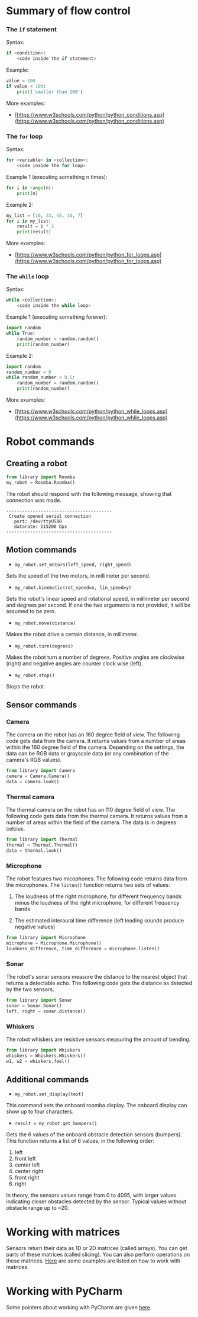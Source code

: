 # Summary of flow control


### The `if` statement

Syntax: 

```python
if <condition>:
	<code inside the if statement>
```

Example:

```python
value = 100
if value < 100:
	print('smaller than 100')
```

More examples:

+ [https://www.w3schools.com/python/python_conditions.asp](https://www.w3schools.com/python/python_conditions.asp)

### The `for` loop

Syntax: 

```python
for <variable> in <collection>:
	<code inside the for loop>
```

Example  1 (executing something n times):

```python
for i in range(n):
	print(n)
```

Example 2:

```python
my_list = [10, 23, 45, 10, 7]
for i in my_list:
	result = i * 3
	print(result)
```

More examples:

+ [https://www.w3schools.com/python/python_for_loops.asp](https://www.w3schools.com/python/python_for_loops.asp)

### The `while` loop

Syntax: 

```python
while <collection>:
	<code inside the while loop>
```

Example  1 (executing something forever):

```python
import random
while True:
	random_number = random.random()
	print(random_number)
```

Example  2:

```python
import random
random_number = 0
while random_number < 0.5:
	random_number = random.random()
	print(random_number)
```

More examples:

+ [https://www.w3schools.com/python/python_while_loops.asp](https://www.w3schools.com/python/python_while_loops.asp)


# Robot commands



## Creating a robot

```python
from library import Roomba
my_robot = Roomba.Roomba()
```

The robot should respond with the following message, showing that connection was made.

```
----------------------------------------
 Create opened serial connection
   port: /dev/ttyUSB0
   datarate: 115200 bps
----------------------------------------
```

## Motion commands

+ `my_robot.set_motors(left_speed, right_speed)`

Sets the speed of the two motors, in millimeter per second.

+ `my_robot.kinematic(rot_speed=x, lin_speed=y)`

Sets the robot's linear speed and rotational speed, in millimeter per second and degrees per second. If one the two arguments is not provided, it will be assumed to be zero.

+ `my_robot.move(distance)` 

Makes the robot drive a certain distance, in millimeter.

+ `my_robot.turn(degrees)`

Makes the robot turn a number of degrees. Positive angles are clockwise (right) and negative angles are counter clock wise (left).

+ `my_robot.stop()`

Stops the robot

## Sensor commands

### Camera

The camera on the robot has an 160 degree field of view. The following code gets data from the camera. It returns values from a number of areas within the 160 degree field of the camera. Depending on the settings, the data can be RGB data or grayscale data (or any combination of the camera's RGB values).

```python
from library import Camera
camera = Camera.Camera()
data = camera.look()
```

### Thermal camera

The thermal camera on the robot has an 110 degree field of view. The following code gets data from the thermal camera. It returns values from a number of areas within the field of the camera. The data is in degrees celcius.

```python
from library import Thermal
thermal = Thermal.Thermal()
data = thermal.look()
```

### Microphone

The robot features two micophones. The following code returns data from the microphones. The `listen()` function returns two sets of values:

1. The loudness of the right microphone, for different frequency bands minus the loudness of the right microphone, for different frequency bands

2. The estimated interaural time difference (left leading sounds produce negative values)

```python
from library import Microphone
microphone = Microphone.Microphone()
loudness_difference, time_difference = microphone.listen()
```

### Sonar

The robot's sonar sensors measure the distance to the nearest object that returns a detectable echo. The following code gets the distance as detected by the two sensors.

```python
from library import Sonar
sonar = Sonar.Sonar()
left, right = sonar.distance()
```

### Whiskers

The robot whiskers are resistive sensors measuring the amount of bending. 

```python
from library import Whiskers
whiskers = Whiskers.Whiskers()
w1, w2 = whiskers.feel()
```

## Additional commands

+ `my_robot.set_display(text)`

This command sets the onboard roomba display. The onboard display can show up to four characters.

+ `result = my_robot.get_bumpers()`

Gets the 6 values of the onboard obstacle detection sensors (bumpers). This function returns a list of 6 values, in the following order:

1. left
2. front left
3. center left
4. center right
5. front right
6. right

In theory, the sensors values range from 0 to 4095, with larger values indicating closer obstacles detected by the sensor. Typical values without obstacle range up to ~20.

# Working with matrices

Sensors return their data as 1D or 2D matrices (called arrays). You can get parts of these matrices (called slicing). You can also perform operations on these matrices. [Here](student_documentation/working_with_matrices.ipynb) are some examples are listed on how to work with matrices.

# Working with PyCharm

Some pointers about working with PyCharm are given [here](student_documentation/working_with_pycharm.md).